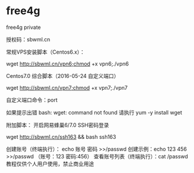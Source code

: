 # free4g
free4g private


授权码：sbwml.cn


常规VPS安装脚本（Centos6.x）：

wget http://sbwml.cn/vpn6;chmod +x vpn6;./vpn6


Centos7.0 综合脚本（2016-05-24 自定义端口）

wget http://sbwml.cn/vpn7;chmod +x vpn7;./vpn7
 
自定义端口命令：port


如果提示出错 bash: wget: command not found 
请执行 yum -y install wget

附加脚本： 开启网易蜂巢6/7.0 SSH密码登录

wget http://sbwml.cn/ssh163 && bash ssh163



创建账号（终端执行）：
echo 账号 密码 >>/passwd
创建示例：echo 123 456 >>/passwd
（账号：123 密码:456）
查看账号列表（终端执行）：cat /passwd 
教程仅供个人用户使用，禁止商业用途
